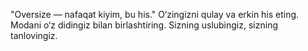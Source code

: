"Oversize — nafaqat kiyim, bu his."
O‘zingizni qulay va erkin his eting. Modani o‘z didingiz bilan birlashtiring. Sizning uslubingiz, sizning tanlovingiz.